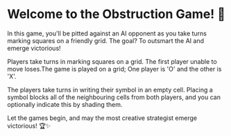 
# Welcome to the Obstruction Game! 🎉

In this game, you'll be pitted against an AI opponent as you take turns marking squares on a friendly grid. The goal? To outsmart the AI and emerge victorious!

Players take turns in marking squares on a grid. The first player unable to move loses.The game is played on a grid; One player is 'O' and the other is 'X'.

The players take turns in writing their symbol in an empty cell. Placing a symbol blocks all of the neighbouring cells from both players, and you can optionally indicate this by shading them.

Let the games begin, and may the most creative strategist emerge victorious! 🏆✨
